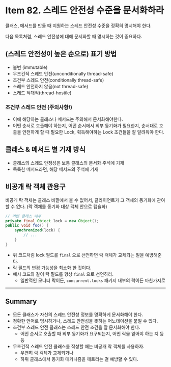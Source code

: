# Item 82. 스레드 안전성 수준을 문서화하라
클래스, 메서드를 만들 때 지원하는 스레드 안전성 수준을 정확히 명시해야 한다.

다음 목록처럼, 스레드 안전성에 대해 문서화할 때 명시하는 것이 중요하다.


## (스레드 안전성이 높은 순으로) 표기 방법
- 불변 (immutable)
- 무조건적 스레드 안전(unconditionally thread-safe)
- 조건부 스레드 안전(conditionally thread-safe)
- 스레드 안전하지 않음(not thread-safe)
- 스레드 적대적(thread-hostile)


### 조건부 스레드 안전 (주의사항!)
- 이에 해당하는 클래스나 메서드는 주의해서 문서화해야한다.
- 어떤 순서로 호출해야 하는지, 어떤 순서에서 외부 동기화가 필요한지, 순서대로 호출을 안전하게 할 때 필요한 Lock, 획득해야하는 Lock 조건들을 잘 알려줘야 한다.



## 클래스 & 메서드 별 기재 방식
- 클래스의 스레드 안정성은 보통 클래스의 문서화 주석에 기재
- 독특한 메서드라면, 해당 메서드의 주석에 기재


## 비공개 락 객체 관용구
비공개 락 객체는 클래스 바깥에서 볼 수 없어서, 클라이언트가 그 객체의 동기화에 관여할 수 없다. (락 객체를 동기화 대상 객체 안으로 캡슐화)


```java
// 어떤 클래스 내부
private final Object lock = new Object();
public void foo() {
    synchronized(lock) {
        // ...
    }
}
```


- 위 코드처럼 lock 필드를 `final` 으로 선언하면 락 객체가 교체되는 일을 예방해준다.
- 락 필드의 변경 가능성을 최소화 한 것이다.
- 예시 코드와 같이 락 필드를 항상 `final` 으로 선언하라.
    - 일반적인 모니터 락이든, `concurrent.locks` 패키지 내부의 락이든 마찬가지로


---
## Summary
- 모든 클래스가 자신의 스레드 안전성 정보를 명확하게 문서화해야 한다. 
- 정확한 언어로 명시하거나, 스레드 안전성을 뜻하는 어노테이션을 붙일 수 있다.
- 조건부 스레드 안전 클래스는 스레드 안전 조건을 잘 문서화해야 한다.
    - 어떤 순서로 호출할 때 외부 동기화가 요구되는지, 어떤 락을 얻어야 하는 지 등등
- 무조건적 스레드 안전 클래스를 작성할 때는 비공개 락 객체를 사용하자.
    - 우연히 락 객체가 교체되거나
    - 하위 클래스에서 동기화 매커니즘을 깨트리는 걸 예방할 수 있다.
